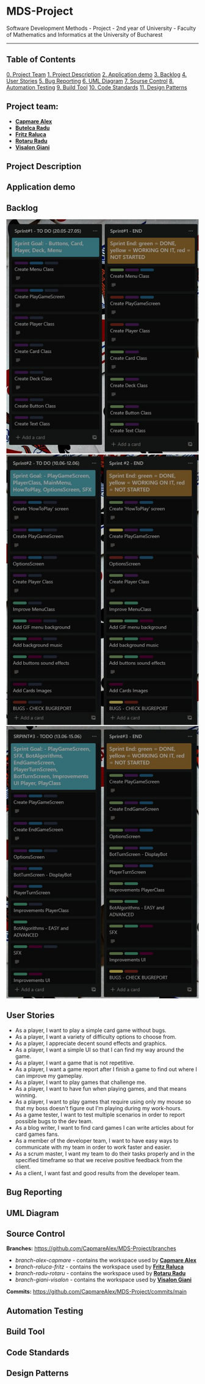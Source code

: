 # MDS-Project
Software Development Methods - Project - 2nd year of University - Faculty of Mathematics and Informatics at the University of Bucharest

---

## Table of Contents

[comment]: # (finished)

[0. Project Team](#project-team)
[1. Project Description](#project-description)
[2. Application demo](#application-demo)
[3. Backlog](#backlog)
[4. User Stories](#user-stories)
[5. Bug Reporting](#bug-reporting)
[6. UML Diagram](#uml-diagram)
[7. Sourse Control](#source-control)
[8. Automation Testing](#automation-testing)
[9. Build Tool](#build-tool)
[10. Code Standards](#code-standards)
[11. Design Patterns](#design-patterns)
    

## Project team:

[comment]: # (finished)

- **[Capmare Alex](https://github.com/CapmareAlex)**
- **[Butelca Radu]()**
- **[Fritz Raluca](https://github.com/ralucafritz)**
- **[Rotaru Radu](https://github.com/radu-rotaru)**
- **[Visalon Giani](https://github.com/Giani2001)**

## Project Description

[comment]: # (to be added)

## Application demo 

[comment]: # (Ralu)

## Backlog

![](BacklogSprint1.JPG)
![](BacklogSprint2.JPG)
![](BacklogSprint3.JPG)

## User Stories

[comment]: # (finished)

- As a player, I want to play a simple card game without bugs.
- As a player, I want a variety of difficulty options to choose from.
- As a player, I appreciate decent sound effects and graphics.
- As a player, I want a simple UI so that I can find my way around the game.
- As a player, I want a game that is not repetitive.
- As a player, I want a game report after I finish a game to find out where I can improve my gameplay.
- As a player, I want to play games that challenge me.
- As a player, I want to have fun when playing games, and that means winning.
- As a player, I want to play games that require using only my mouse so that my boss doesn't figure out I'm playing during my work-hours.
- As a game tester, I want to test multiple scenarios in order to report possible bugs to the dev team.
- As a blog writer, I want to find card games I can write articles about for card games fans.
- As a member of the developer team, I want to have easy ways to communicate with my team in order to work faster and easier.
- As a scrum master, I want my team to do their tasks properly and in the specified timeframe so that we receive positive feedback from the client.
- As a client, I want fast and good results from the developer team.

## Bug Reporting

[comment]: # (each of us will write the bugs we encountered & fixed)

## UML Diagram

[comment]: # (Ralu)

## Source Control

[comment]: # (finished)

**Branches:** https://github.com/CapmareAlex/MDS-Project/branches
  - _branch-alex-capmare_ - contains the workspace used by **[Capmare Alex](https://github.com/CapmareAlex)**
  - _branch-raluca-fritz_  - contains the workspace used by **[Fritz Raluca](https://github.com/ralucafritz)**
  - _branch-radu-rotaru_  - contains the workspace used by **[Rotaru Radu](https://github.com/radu-rotaru)**
  - _branch-giani-visalon_  - contains the workspace used by **[Visalon Giani](https://github.com/Giani2001)**

**Commits:** https://github.com/CapmareAlex/MDS-Project/commits/main

## Automation Testing

[comment]: # (to be added)

## Build Tool

[comment]: # (to be added)

## Code Standards

[comment]: # (to be added)

## Design Patterns

[comment]: # (to be added)